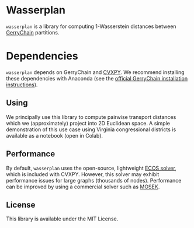 # Wasserplan
`wasserplan` is a library for computing 1-Wasserstein distances between [GerryChain](https://github.com/mggg/gerrychain) partitions.

# Dependencies
`wasserplan` depends on GerryChain and [CVXPY](https://www.cvxpy.org/). We recommend installing these dependencies with Anaconda (see the [official GerryChain installation instructions](https://github.com/mggg/gerrychain#installation)).

## Using
We principally use this library to compute pairwise transport distances which we (approximately) project into 2D Euclidean space. A simple demonstration of this use case using Virginia congressional districts is available as a notebook (open in Colab).

## Performance
By default, `wasserplan` uses the open-source, lightweight [ECOS solver](https://github.com/embotech/ecos), which is included with CVXPY. However, this solver may exhibit performance issues for large graphs (thousands of nodes). Performance can be improved by using a commercial solver such as [MOSEK](https://www.mosek.com/).

## License
This library is available under the MIT License.
